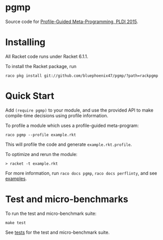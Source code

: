 pgmp
====

Source code for [Profile-Guided Meta-Programming, PLDI 2015](https://www.williamjbowman.com/papers.html#pgmp).

Installing
==========

All Racket code runs under Racket 6.1.1.

To install the Racket package, run

```
raco pkg install git://github.com/bluephoenix47/pgmp/?path=rackpgmp
```

Quick Start
=====

Add `(require pgmp)` to your module, and use the provided API to make
compile-time decisions using profile information.

To profile a module which uses a profile-guided meta-program:
```
raco pgmp --profile example.rkt
```

This will profile the code and generate `example.rkt.profile`.

To optimize and rerun the module:
```
> racket -t example.rkt
```

For more information, run `raco docs pgmp`, `raco docs perflinty`, and see
[examples](../master/rackpgmp/examples).

Test and micro-benchmarks
======================

To run the test and micro-benchmark suite:
```
make test
```

See [tests](../master/rackpgmp/tests) for the test and micro-benchmark suite.
